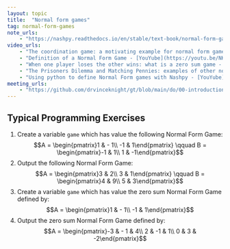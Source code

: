```yaml
---
layout: topic
title:  "Normal form games"
tag: normal-form-games
note_urls:
    - "https://nashpy.readthedocs.io/en/stable/text-book/normal-form-games.html#"
video_urls:
    - "The coordination game: a motivating example for normal form games - [YouTube](https://youtu.be/mDAB0R9_ID4) - [Private](https://cardiff.cloud.panopto.eu/Panopto/Pages/Viewer.aspx?id=04855f5d-ac48-4d6e-a16c-af93010f7dac)"
    - "Definition of a Normal Form Game - [YouYube](https://youtu.be/NK--LyLIxxY) - [Private](https://cardiff.cloud.panopto.eu/Panopto/Pages/Viewer.aspx?id=5c531e3b-101e-4182-9710-af93010f7dd5)"
    - "When one player loses the other wins: what is a zero sum game - [YouYube](https://youtu.be/sdKv0t1n6eM) - [Private](https://cardiff.cloud.panopto.eu/Panopto/Pages/Viewer.aspx?id=fc3c4472-7d74-410f-b02f-af93010f7e09)"
    - "The Prisoners Dilemma and Matching Pennies: examples of other normal form games - [YouYube](https://youtu.be/lGsN58fEBRU) - [Private](https://cardiff.cloud.panopto.eu/Panopto/Pages/Viewer.aspx?id=b13a398c-3c6a-41d4-b462-af93010f7d6a)"
    - "Using python to define Normal Form games with Nashpy - [YouYube](https://youtu.be/Llj8EU7Zjm4) - [Private](https://cardiff.cloud.panopto.eu/Panopto/Pages/Viewer.aspx?id=584ce47d-f41d-4ad1-922c-af93010f8d7e)"
meeting_urls:
    - "https://github.com/drvinceknight/gt/blob/main/do/00-introduction-to-class.rst"
---
```



## Typical Programming Exercises

1. Create a variable `game` which has value the following Normal Form Game:
   $$A = \begin{pmatrix}1 & - 1\\ -1 & 1\end{pmatrix} \qquad B = \begin{pmatrix}-1 & 1\\ 1 & -1\end{pmatrix}$$
2. Output the following Normal Form Game:
   $$A = \begin{pmatrix}3 & 2\\ 3 & 1\end{pmatrix} \qquad B = \begin{pmatrix}4 & 9\\ 5 & 3\end{pmatrix}$$
3. Create a variable `game` which has value the zero sum Normal Form Game
   defined by:
   $$A = \begin{pmatrix}1 & - 1\\ -1 & 1\end{pmatrix}$$
4. Output the zero sum Normal Form Game
   defined by:
   $$A = \begin{pmatrix}-3 & - 1 & 4\\ 2 & -1 &  1\\ 0 & 3 & -2\end{pmatrix}$$
